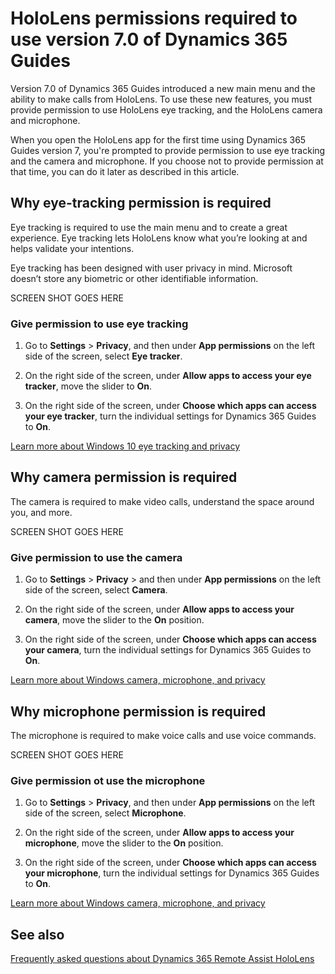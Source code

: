 

# HoloLens permissions required to use version 7.0 of Dynamics 365 Guides

Version 7.0 of Dynamics 365 Guides introduced a new main menu and the ability to make calls from HoloLens. To use these new features, you must provide permission to use HoloLens eye tracking, and the HoloLens camera and microphone. 

When you open the HoloLens app for the first time using Dynamics 365 Guides version 7, you're prompted to provide permission to use eye tracking and the camera and microphone. If you choose not to provide permission at that time, you can do it later as described in this article.

## Why eye-tracking permission is required 

Eye tracking is required to use the main menu and to create a great experience. Eye tracking lets HoloLens know what you’re looking at and helps validate 
your intentions. 

Eye tracking has been designed with user privacy in mind. Microsoft doesn’t store any biometric or other identifiable information. 

SCREEN SHOT GOES HERE 

### Give permission to use eye tracking

1. Go to **Settings** > **Privacy**, and then under **App permissions** on the left side of the screen, select **Eye tracker**. 

2. On the right side of the screen, under **Allow apps to access your eye tracker**, move the slider to **On**. 

3. On the right side of the screen, under **Choose which apps can access your eye tracker**, turn the individual settings for Dynamics 365 Guides to **On**. 

[Learn more about Windows 10 eye tracking and privacy](https://support.microsoft.com/en-us/windows/windows-10-eye-tracking-and-privacy-62623324-36cf-04a3-6992-8f329081f20b)

## Why camera permission is required 

The camera is required to make video calls, understand the space around you, and more. 

SCREEN SHOT GOES HERE 

### Give permission to use the camera 

1. Go to **Settings** > **Privacy** > and then under **App permissions** on the left side of the screen, select **Camera**. 

2. On the right side of the screen, under **Allow apps to access your camera**, move the slider to the **On** position.  

3. On the right side of the screen, under **Choose which apps can access your camera**, turn the individual settings for Dynamics 365 Guides to **On**. 

[Learn more about Windows camera, microphone, and privacy](https://support.microsoft.com/en-us/windows/windows-camera-microphone-and-privacy-a83257bc-e990-d54a-d212-b5e41beba857#ID0EBD=Windows_10)

## Why microphone permission is required 

The microphone is required to make voice calls and use voice commands.  

SCREEN SHOT GOES HERE 

### Give permission ot use the microphone

1. Go to **Settings** > **Privacy**, and then under **App permissions** on the left side of the screen, select **Microphone**. 

2. On the right side of the screen, under **Allow apps to access your microphone**, move the slider to the **On** position. 

3. On the right side of the screen, under **Choose which apps can access your microphone**, turn the individual settings for Dynamics 365 Guides to **On**. 

[Learn more about Windows camera, microphone, and privacy](https://support.microsoft.com/en-us/windows/windows-camera-microphone-and-privacy-a83257bc-e990-d54a-d212-b5e41beba857#ID0EBD=Windows_10)

## See also

[Frequently asked questions about Dynamics 365 Remote Assist HoloLens](faq.md)
